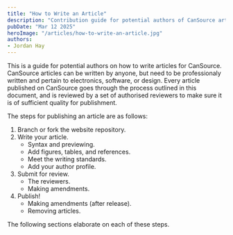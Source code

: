 ```yaml
---
title: "How to Write an Article"
description: "Contribution guide for potential authors of CanSource articles."
pubDate: "Mar 12 2025"
heroImage: "/articles/how-to-write-an-article.jpg"
authors: 
- Jordan Hay
---
```


This is a guide for potential authors on how to write articles for CanSource. CanSource articles can
be written by anyone, but need to be professionaly written and pertain to electronics, software, or
design. Every article published on CanSource goes through the process outlined in this document, and
is reviewed by a set of authorised reviewers to make sure it is of sufficient quality for 
publishment.

The steps for publishing an article are as follows:

 1. Branch or fork the website repository.
 2. Write your article.
    * Syntax and previewing.
    * Add figures, tables, and references.
    * Meet the writing standards.
    * Add your author profile.
 3. Submit for review.
    * The reviewers.
    * Making amendments.
 4. Publish!
    * Making amendments (after release).
    * Removing articles.

The following sections elaborate on each of these steps.

